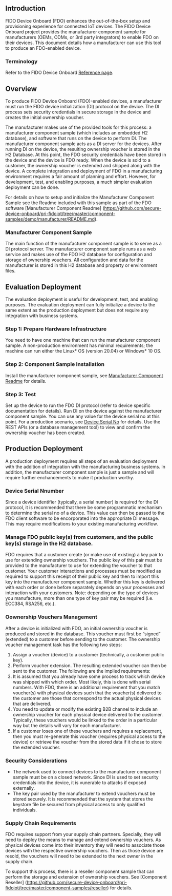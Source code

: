 ## Introduction
FIDO Device Onboard (FDO) enhances the out-of-the-box setup and provisioning experience for connected IoT devices. The FIDO Device Onboard project provides the manufacturer component sample for manufacturers (OEMs, ODMs, or 3rd party integrators) to enable FDO on their devices. This document details how a manufacturer can use this tool to produce an FDO-enabled device. 

### Terminology
Refer to the FIDO Device Onboard [Reference page](../../reference.md).

## Overview
To produce FIDO Device Onboard (FDO)-enabled devices, a manufacturer must run the FIDO device initialization (DI) protocol on the device. The DI process sets security 
credentials in secure storage in the device and creates the initial ownership voucher.

The manufacturer makes use of the provided tools for this process: a manufacturer component sample (which includes an embedded H2 database), and software that runs on the device to perform DI. The manufacturer component sample acts as a DI server for the devices. After running DI on the device, the resulting ownership voucher is stored in the H2 Database. At this point, the FDO security credentials have been stored in the device and the device is FDO ready. When the device is sold to a customer, the ownership voucher is extended and shipped along with the device. A complete integration and deployment of FDO in a manufacturing environment requires a fair amount of planning and effort. However, for development, test, and enabling purposes, a much simpler evaluation deployment can be done. 

For details on how to setup and initialize the Manufacturer Component Sample see the Readme included with this sample as part of the FDO software [Manufacturer Component Readme] (https://github.com/secure-device-onboard/pri-fidoiot/tree/master/component-samples/demo/manufacturer/README.md).

### Manufacturer Component Sample
The main function of the manufacturer component sample is to serve as a DI protocol server. The manufacturer component sample runs as a web service and makes use of the FDO H2 database for configuration and storage of ownership vouchers. All configuration and data for the manufacturer is stored in this H2 database and property or environment files. 

## Evaluation Deployment
The evaluation deployment is useful for development, test, and enabling purposes. The evaluation deployment can fully initialize a device to the same extent as the production deployment but does not require any integration with business systems.
### Step 1: Prepare Hardware Infrastructure
You need to have one machine that can run the manufacturer component sample. A non-production environment has minimal requirements; the machine can run either the Linux* OS (version 20.04) or Windows\* 10 OS.
### Step 2: Component Sample Installation
Install the manufacturer component sample, see [Manufacturer Component Readme](#https://github.com/secure-device-onboard/pri-fidoiot/tree/master/component-samples/demo/manufacturer/README.md) for details. 
### Step 3: Test
Set up the device to run the FDO DI protocol (refer to device specific documentation for details). Run DI on the device against the manufacturer component sample. You can use any value for the device serial no at this point. For a production scenario, see [Device Serial No](device-mfg-info.md) for details. Use the REST APIs (or a database management tool) to view and confirm the ownership voucher has been created.

## Production Deployment
A production deployment requires all steps of an evaluation deployment with the addition of integration with the manufacturing business systems. In addition, the manufacturer component sample is just a sample and will require further enchancements to make it production worthy.

### Device Serial Nnumber
Since a device identifier (typically, a serial number) is required for the DI protocol, it is recommended that there be some programmatic mechanism to determine the serial no of a device. This value can then be passed to the FDO client software to be encorporated into the appropriate DI message. This may require modifications to your existing manufacturing workflow.

### Manage FDO public key(s) from customers, and the public key(s) storage in the H2 database. 
FDO requires that a customer create (or make use of existing) a key pair to use for extending ownership vouchers. The public key of this pair must be provided to the manufacturer to use for extending the voucher to that customer. Your customer interactions and processes must be modified as required to support this receipt of their public key and then to import this key into the manufacturer component sample. Whether this key is delivered with each order or done before separately depends on your processes and interaction with your customers.
Note: depending on the type of devices you manufacture, more than one type of key pair may be required (i.e. ECC384, RSA256, etc.).

### Oownership Vouchers Management
After a device is initialized with FDO, an initial ownership voucher is produced and stored in the database. This voucher must first be “signed” (extended) to a customer before sending to the customer. The ownership voucher management task has the following two steps: 
1.	Assign a voucher (device) to a customer (technically, a customer public key). 
2.	Perform voucher extension. The resulting extended voucher can then be sent to the customer.
The following are the implied requirements:
1.	It is assumed that you already have some process to track which device was shipped with which order. Most likely, this is done with serial numbers. With FDO, there is an additional requirement that you match voucher(s) with physical devices such that the voucher(s) delivered to the customer are those that correspond to the actual physical devices that are delivered.
2.	You need to update or modify the existing B2B channel to include an ownership voucher for each physical device delivered to the customer. Typically, these vouchers would be linked to the order in a particular way but the details will vary for each manufacturer.
3.	If a customer loses one of these vouchers and requires a replacement, then you must re-generate this voucher (requires physical access to the device) or retrieve the voucher from the stored data if it chose to store the extended voucher.

### Security Considerations
* The network used to connect devices to the manufacturer component sample must be on a closed network. Since DI is used to set security credentials into the device, it is vunerable to attacks if exposed externally. 
* The key pair used by the manufacturer to extend vouchers must be stored securely. It is recommended that the system that stores the keystore file be secured from physical access to only qualified individuals. 

### Supply Chain Requirements
FDO requires support from your supply chain partners. Specially, they will need to deploy the means to manage and extend ownership vouchers. As physical devices come into their inventory they will need to associate those devices with the respective ownership vouchers. Then as those device are resold, the vouchers will need to be extended to the next owner in the supply chain. 

To support this process, there is a reseller component sample that can perform the storage and extension of ownership vouchers. See [Component Reseller] (https://github.com/secure-device-onboard/pri-fidoiot/tree/master/component-samples/reseller) for details.
